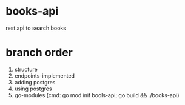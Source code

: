 # books-api
rest api to search books


# branch order
1. structure
2. endpoints-implemented
3. adding postgres
4. using postgres
5. go-modules (cmd: go mod init bools-api; go build && ./books-api)
